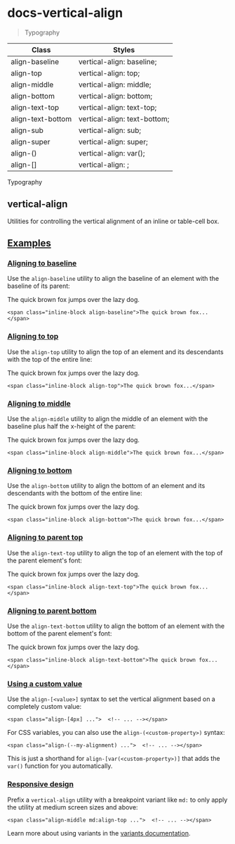# docs-vertical-align

> Typography

| Class                     | Styles                                  |
| ------------------------- | --------------------------------------- |
| align-baseline            | vertical-align: baseline;               |
| align-top                 | vertical-align: top;                    |
| align-middle              | vertical-align: middle;                 |
| align-bottom              | vertical-align: bottom;                 |
| align-text-top            | vertical-align: text-top;               |
| align-text-bottom         | vertical-align: text-bottom;            |
| align-sub                 | vertical-align: sub;                    |
| align-super               | vertical-align: super;                  |
| align-(<custom-property>) | vertical-align: var(<custom-property>); |
| align-[<value>]           | vertical-align: <value>;                |

Typography

## vertical-align

Utilities for controlling the vertical alignment of an inline or table-cell box.

## [Examples](#examples)

### [Aligning to baseline](#aligning-to-baseline)

Use the `align-baseline` utility to align the baseline of an element with the baseline of its parent:

The quick brown fox jumps over the lazy dog.

    <span class="inline-block align-baseline">The quick brown fox...</span>

### [Aligning to top](#aligning-to-top)

Use the `align-top` utility to align the top of an element and its descendants with the top of the entire line:

The quick brown fox jumps over the lazy dog.

    <span class="inline-block align-top">The quick brown fox...</span>

### [Aligning to middle](#aligning-to-middle)

Use the `align-middle` utility to align the middle of an element with the baseline plus half the x-height of the parent:

The quick brown fox jumps over the lazy dog.

    <span class="inline-block align-middle">The quick brown fox...</span>

### [Aligning to bottom](#aligning-to-bottom)

Use the `align-bottom` utility to align the bottom of an element and its descendants with the bottom of the entire line:

The quick brown fox jumps over the lazy dog.

    <span class="inline-block align-bottom">The quick brown fox...</span>

### [Aligning to parent top](#aligning-to-parent-top)

Use the `align-text-top` utility to align the top of an element with the top of the parent element's font:

The quick brown fox jumps over the lazy dog.

    <span class="inline-block align-text-top">The quick brown fox...</span>

### [Aligning to parent bottom](#aligning-to-parent-bottom)

Use the `align-text-bottom` utility to align the bottom of an element with the bottom of the parent element's font:

The quick brown fox jumps over the lazy dog.

    <span class="inline-block align-text-bottom">The quick brown fox...</span>

### [Using a custom value](#using-a-custom-value)

Use the `align-[<value>]` syntax to set the vertical alignment based on a completely custom value:

    <span class="align-[4px] ...">  <!-- ... --></span>

For CSS variables, you can also use the `align-(<custom-property>)` syntax:

    <span class="align-(--my-alignment) ...">  <!-- ... --></span>

This is just a shorthand for `align-[var(<custom-property>)]` that adds the `var()` function for you automatically.

### [Responsive design](#responsive-design)

Prefix a `vertical-align` utility with a breakpoint variant like `md:` to only apply the utility at medium screen sizes and above:

    <span class="align-middle md:align-top ...">  <!-- ... --></span>

Learn more about using variants in the [variants documentation](/docs/hover-focus-and-other-states).
